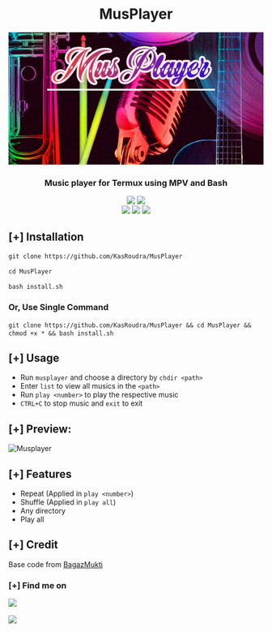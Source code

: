 <h1 align="center">MusPlayer</h1>

![Musplayer-Banner](banner.png)
<h3 align="center">Music player for Termux using MPV and Bash</h3>
<p align="center">
    <img src="https://img.shields.io/badge/Version-1.1-green?style=for-the-badge">
    <img src="https://img.shields.io/github/license/KasRoudra/MusPlayer?style=for-the-badge&color=blue">
 <br>
    <img src="https://img.shields.io/badge/Author-KasRoudra-purple?style=flat-square">
    <img src="https://img.shields.io/badge/Open%20Source-Yes-cyan?style=flat-square">
    <img src="https://img.shields.io/badge/Written%20In-Shell-blue?style=flat-square">
</p> 
 
## [+] Installation

```
git clone https://github.com/KasRoudra/MusPlayer
```

```
cd MusPlayer
```

```
bash install.sh

```

### Or, Use Single Command
```
git clone https://github.com/KasRoudra/MusPlayer && cd MusPlayer && chmod +x * && bash install.sh
```

## [+] Usage

 - Run `musplayer` and choose a directory by `chdir <path>`
 - Enter `list` to view all musics in the `<path>`
 - Run `play <number>` to play the respective music
 - `CTRL+C` to stop music and `exit` to exit

## [+] Preview:

![Musplayer](main.gif)

## [+] Features

 - Repeat (Applied in `play <number>`)
 - Shuffle (Applied in `play all`)
 - Any directory
 - Play all
 
## [+] Credit
Base code from [BagazMukti](https://github.com/BagazMukti/muxsic)

### [+] Find me on 
<a href="mailto:kasroudrakrd@gmail.com" target="_blank"><img src="https://img.shields.io/badge/Email-kasroudrakrd@gmail.com-blue?style=for-the-badge&logo=gmail"></a>

<a href="https://m.me/KasRoudra" target="_blank"><img src="https://img.shields.io/badge/Messenger-KasRoudra-blue?style=for-the-badge&logo=messenger"></a>

